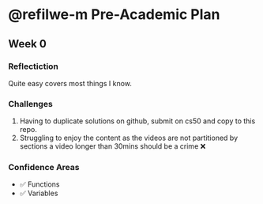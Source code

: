 # @refilwe-m Pre-Academic Plan

## Week 0

### Reflectiction

Quite easy covers most things I know.

### Challenges

1. Having to duplicate solutions on github, submit on cs50 and copy to this repo.
2. Struggling to enjoy the content as the videos are not partitioned by sections a video longer than 30mins should be a crime ❌

### Confidence Areas

- ✅ Functions
- ✅ Variables

